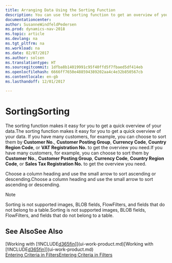 ```yaml
---
title: Arranging Data Using the Sorting Function
description: You can use the sorting function to get an overview of your data. For example, you can sort customers by Currency Code to get a select sample of customers.
documentationcenter: 
author: SusanneWindfeldPedersen
ms.prod: dynamics-nav-2018
ms.topic: article
ms.devlang: na
ms.tgt_pltfrm: na
ms.workload: na
ms.date: 02/07/2017
ms.author: solsen
ms.translationtype: HT
ms.sourcegitcommit: 1dfba8b14019991c95f40ffd5f7fbaed5df414eb
ms.openlocfilehash: 6666ff7650e488594389202aa4c4e32b850567cb
ms.contentlocale: en-gb
ms.lasthandoff: 12/01/2017

---
```

# <a name="sorting"></a><span data-ttu-id="de9d3-104">Sorting</span><span class="sxs-lookup"><span data-stu-id="de9d3-104">Sorting</span></span>
<span data-ttu-id="de9d3-105">The sorting function makes it easy for you to get a quick overview of your data.</span><span class="sxs-lookup"><span data-stu-id="de9d3-105">The sorting function makes it easy for you to get a quick overview of your data.</span></span> <span data-ttu-id="de9d3-106">If you have many customers, for example, you can choose to sort them by **Customer No.**, **Customer Posting Group**, **Currency Code**, **Country Region Code**, or **VAT Registration No.** to get the overview you need.</span><span class="sxs-lookup"><span data-stu-id="de9d3-106">If you have many customers, for example, you can choose to sort them by **Customer No.**, **Customer Posting Group**, **Currency Code**, **Country Region Code**, or **Sales Tax Registration No.** to get the overview you need.</span></span>

<span data-ttu-id="de9d3-107">Choose a column heading and use the small arrow to sort ascending or descending.</span><span class="sxs-lookup"><span data-stu-id="de9d3-107">Choose a column heading and use the small arrow to sort ascending or descending.</span></span>  

> [!NOTE]  
>   <span data-ttu-id="de9d3-108">Sorting is not supported images, BLOB fields, FlowFilters, and fields that do not belong to a table.</span><span class="sxs-lookup"><span data-stu-id="de9d3-108">Sorting is not supported images, BLOB fields, FlowFilters, and fields that do not belong to a table.</span></span>

## <a name="see-also"></a><span data-ttu-id="de9d3-109">See Also</span><span class="sxs-lookup"><span data-stu-id="de9d3-109">See Also</span></span>
<span data-ttu-id="de9d3-110">[Working with [!INCLUDE[d365fin](includes/d365fin_md.md)]](ui-work-product.md)</span><span class="sxs-lookup"><span data-stu-id="de9d3-110">[Working with [!INCLUDE[d365fin](includes/d365fin_md.md)]](ui-work-product.md)</span></span>  
[<span data-ttu-id="de9d3-111">Entering Criteria in Filters</span><span class="sxs-lookup"><span data-stu-id="de9d3-111">Entering Criteria in Filters</span></span>](ui-enter-criteria-filters.md)

